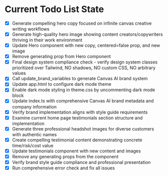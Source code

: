 <!-- DO NOT EDIT - Managed by todo_list tool -->
<!-- Updated: 2025-09-25T14:48:42.197Z -->

# Current Todo List State

- [x] Generate compelling hero copy focused on infinite canvas creative writing workflows
- [x] Generate high-quality hero image showing content creators/copywriters thriving in their work environment
- [x] Update Hero component with new copy, centered=false prop, and new image
- [x] Remove generating prop from Hero component
- [x] Final design system compliance check - verify design system classes prioritized over Tailwind, NO shadows, NO custom CSS, NO arbitrary values
- [x] Call update_brand_variables to generate Canvas AI brand system
- [x] Update app.html to configure dark mode theme
- [x] Enable dark mode styling in theme.css by uncommenting dark mode block
- [x] Update index.ts with comprehensive Canvas AI brand metadata and company information
- [x] Verify brand implementation aligns with style guide requirements
- [x] Examine current home page testimonials section structure and implementation
- [x] Generate three professional headshot images for diverse customers with authentic names
- [x] Create compelling testimonial content demonstrating concrete time/risk/cost value
- [x] Update testimonials component with new content and images
- [x] Remove any generating props from the component
- [x] Verify brand style guide compliance and professional presentation
- [x] Run comprehensive error check and fix all issues
